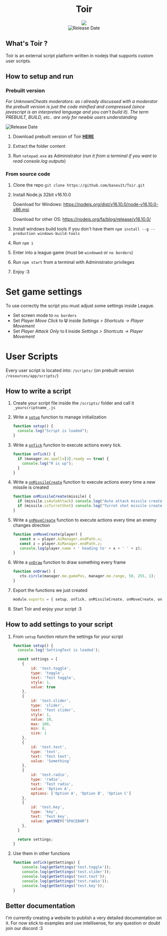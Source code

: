 
<div align="center">
<h1>Toir</h1>
</div>

<div align="center">
<img src="https://i.imgur.com/LA5UDN6.png">


<div align="middle">
    <img align="top" src="https://img.shields.io/github/release-date/botkalista/ayaya-league-external" alt="Release Date"></img>
</div>

</div>

   
## What's Toir ?

Toir is an external script platform written in nodejs that supports custom user scripts.

## How to setup and run

### Prebuilt version

*For UnknownCheats moderators: as i already discussed with a moderator the prebuilt version is just the code minified and compressed (since javascript is an interpreted language and you can't build it). The term PREBUILT, BUILD, etc.. are only for newbie users understanding*

<img align="top" src="https://img.shields.io/github/release-date/botkalista/ayaya-league-external" alt="Release Date"></img>

1. Download prebuilt version of Toir <a href="https://github.com/baseu1t/Toir/releases"><b>HERE</b></a>

2. Extract the folder content

3. Run `notepad.exe` as Administrator (_run it from a terminal if you want to read console.log outputs_)

### From source code

1. Clone the repo `git clone https://github.com/baseu1t/Toir.git`

2. Install Node.js 32bit v16.10.0

   Download for Windows: https://nodejs.org/dist/v16.10.0/node-v16.10.0-x86.msi

   Download for other OS: https://nodejs.org/fa/blog/release/v16.10.0/

3. Install windows build tools if you don't have them `npm install --g --production windows-build-tools`

4. Run `npm i`

5. Enter into a league game (must be `windowed` or `no borders`)

6. Run `npm start` from a terminal with Administrator privileges

7. Enjoy :3

# Set game settings

To use correctly the script you must adjust some settings inside League.

- Set screen mode to `no borders`
- Set _Player Move Click_ to **U** inside _Settings > Shortcuts -> Player Movement_
- Set _Player Attack Only_ to **I** inside _Settings > Shortcuts -> Player Movement_

# User Scripts

Every user script is located into: `/scripts/` (on prebuilt version `/resources/app/scripts/`)


## How to write a script

1. Create your script file inside the `/scripts/` folder and call it `_yourscriptname_.js`

2. Write a [`setup`](#setup) function to manage initialization
   ```js
   function setup() {
     console.log("Script is loaded");
   }
   ```
3. Write a [`onTick`](#ontick) function to execute actions every tick.
   ```js
   function onTick() {
     if (manager.me.spells[3].ready == true) {
       console.log("R is up");
     }
   }
   ```
4. Write a [`onMissileCreate`](#onmissilecreate) function to execute actions every time a new missile is created
   ```js
   function onMissileCreate(missile) {
     if (missile.isAutoAttack) console.log("Auto attack missile created");
     if (missile.isTurretShot) console.log("Turret shot missile created");
   }
   ```

5. Write a [`onMoveCreate`](#onmovecreate) function to execute actions every time an enemy changes direction
   ```js
   function onMoveCreate(player) {
      const x = player.AiManager.endPath.x;
      const z = player.AiManager.endPath.z;
      console.log(player.name + ' heading to' + x + ' ' + z);
   }
   ```
  
6. Write a [`onDraw`](#ondraw) function to draw something every frame
   ```js
   function onDraw() {
      ctx.circle(manager.me.gamePos, manager.me.range, 50, 255, 1);
   }
   ```

7. Export the functions we just created
   ```js
   module.exports = { setup, onTick, onMissileCreate, onMoveCreate, onDraw };
   ```

8. Start Toir and enjoy your script :3

## How to add settings to your script

1. From `setup` function return the settings for your script

    ```js
    function setup() {
      console.log('SettingTest is loaded');

      const settings = [
        {
            id: 'test.toggle',
            type: 'toggle',
            text: 'Test toggle',
            style: 1,
            value: true
        },
        {
            id: 'test.slider',
            type: 'slider',
            text: 'Test slider',
            style: 1,
            value: 10,
            max: 100,
            min: 0,
            size: 1
        },
        {
            id: 'test.text',
            type: 'text',
            text: 'Test text',
            value: 'Something'
        },
        { 
            id: 'test.radio',
            type: 'radio',
            text: 'Test radio',
            value: 'Option A',
            options: ['Option A', 'Option B', 'Option C']
        },
        {
            id: 'test.key',
            type: 'key',
            text: 'Test key',
            value: getVKEY("SPACEBAR")
        },
      ]

      return settings;
    }
    ```

2. Use them in other functions

    ```js
    function onTick(getSettings) {
        console.log(getSettings('test.toggle'));
        console.log(getSettings('test.slider'));
        console.log(getSettings('test.text'));
        console.log(getSettings('test.radio'));
        console.log(getSettings('test.key'));
    }
    ```
    
## Better documentation

I'm currently creating a website to publish a very detailed documentation on it.
For now stick to examples and use intellisense, for any question or doubt join our discord :3
